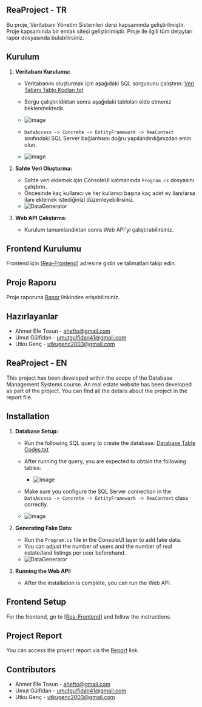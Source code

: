 
## ReaProject - TR
Bu proje, Veritabanı Yönetim Sistemleri dersi kapsamında geliştirilmiştir. Proje kapsamında bir emlak sitesi geliştirilmiştir. Proje ile ilgili tüm detayları rapor dosyasında bulabilirsiniz.

## Kurulum

1. **Veritabanı Kurulumu:**
   - Veritabanını oluşturmak için aşağıdaki SQL sorgusunu çalıştırın:
      [Veri Tabanı Tablo Kodları.txt](https://github.com/umutgulfidan/ReaProject/files/15175657/Veri.Tabani.Tablo.Kodlari.txt)

   - Sorgu çalıştırıldıktan sonra aşağıdaki tabloları elde etmeniz beklenmektedir.
    - ![image](https://github.com/umutgulfidan/ReaProject/assets/127475996/3ea7e77f-1011-4b6f-ae9a-a6aa23a955ae)

   - `DataAccess -> Concrete -> EntityFramework -> ReaContext` sınıfındaki SQL Server bağlantısını doğru yapılandırdığınızdan emin olun.
   - ![image](https://github.com/umutgulfidan/ReaProject/assets/127475996/433e6529-497a-486f-918d-cd3076a73aef)


1. **Sahte Veri Oluşturma:**
   - Sahte veri eklemek için ConsoleUI katmanında `Program.cs` dosyasını çalıştırın.
   - Öncesinde kaç kullanıcı ve her kullanıcı başına kaç adet ev ilanı/arsa ilanı eklemek istediğinizi düzenleyebilirsiniz.
   - ![DataGenerator](https://github.com/umutgulfidan/ReaProject/assets/127475996/f49147b2-dc7b-43c9-8728-6ac3c0a6f0e5)


2. **Web API Çalıştırma:**
   - Kurulum tamamlandıktan sonra Web API'yi çalıştırabilirsiniz.

## Frontend Kurulumu

Frontend için [[Rea-Frontend](https://github.com/Utku-Genc/Rea-Frontend)] adresine gidin ve talimatları takip edin.

## Proje Raporu

Proje raporuna [Rapor](https://github.com/user-attachments/files/19960289/yazlab_rapor.pdf) linkinden erişebilirsiniz.



## Hazırlayanlar

- Ahmet Efe Tosun - ahefto@gmail.com
- Umut Gülfidan - umutgulfidan41@gmail.com
- Utku Genç - utkugenc2003@gmail.com



## ReaProject - EN
This project has been developed within the scope of the Database Management Systems course. An real estate website has been developed as part of the project. You can find all the details about the project in the report file.

## Installation

1. **Database Setup:**
   - Run the following SQL query to create the database:
     [Database Table Codes.txt](https://github.com/umutgulfidan/ReaProject/files/15175657/Database.Table.Codes.txt)

   - After running the query, you are expected to obtain the following tables:
     - ![image](https://github.com/umutgulfidan/ReaProject/assets/127475996/3ea7e77f-1011-4b6f-ae9a-a6aa23a955ae)

   - Make sure you configure the SQL Server connection in the `DataAccess -> Concrete -> EntityFramework -> ReaContext` class correctly.
   - ![image](https://github.com/umutgulfidan/ReaProject/assets/127475996/433e6529-497a-486f-918d-cd3076a73aef)

2. **Generating Fake Data:**
   - Run the `Program.cs` file in the ConsoleUI layer to add fake data.
   - You can adjust the number of users and the number of real estate/land listings per user beforehand.
   - ![DataGenerator](https://github.com/umutgulfidan/ReaProject/assets/127475996/71c9de42-9f7a-4b61-8e48-10dd239a6c6c)

3. **Running the Web API:**
   - After the installation is complete, you can run the Web API.

## Frontend Setup

For the frontend, go to [[Rea-Frontend](https://github.com/Utku-Genc/Rea-Frontend)] and follow the instructions.

## Project Report

You can access the project report via the [Report](https://github.com/umutgulfidan/ReaProject/files/15212558/26_rapor.pdf) link.

## Contributors

- Ahmet Efe Tosun - ahefto@gmail.com
- Umut Gülfidan - umutgulfidan41@gmail.com
- Utku Genç - utkugenc2003@gmail.com
